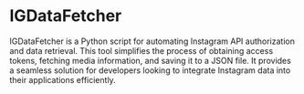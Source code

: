 # IGDataFetcher
IGDataFetcher is a Python script for automating Instagram API authorization and data retrieval. This tool simplifies the process of obtaining access tokens, fetching media information, and saving it to a JSON file. It provides a seamless solution for developers looking to integrate Instagram data into their applications efficiently.
